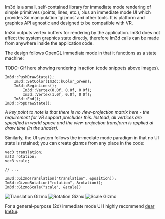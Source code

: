 Im3d is a small, self-contained library for immediate mode rendering of simple primitives (points, lines, etc.), plus an immediate mode UI which provides 3d manipulation 'gizmos' and other tools. It is platform and graphics API agnostic and designed to be compatible with VR.

Im3d outputs vertex buffers for rendering by the application. Im3d does not affect the system graphics state directly, therefore Im3d calls can be made from anywhere inside the application code.

The design follows OpenGL immediate mode in that it functions as a state machine:

TODO: Gif here showing rendering in action (code snippets above images).
```
Im3d::PushDrawState();
	Im3d::SetColor(Im3d::kColor_Green);
	Im3d::BeginLines();
		Im3d::Vertex(0.0f, 0.0f, 0.0f);
		Im3d::Vertex(1.0f, 0.0f, 0.0f);
	Im3d::End();
Im3d::PopDrawState();
```
_A key point to note is that there is no view-projection matrix here - the requirement for VR support precludes this. Instead, all vertices are specified in world space and the view-projection transform is applied at draw time (in the shader)._

Similarly, the UI system follows the immediate mode paradigm in that no UI state is retained; you can create gizmos from any place in the code:

```
vec3 translation;
mat3 rotation;
vec3 scale;

// ...

Im3d::GizmoTranslation("translation", &position));
Im3d::GizmoRotation("rotation", &rotation));
Im3d::GizmoScale("scale", &scale));
```
![Translation Gizmo](https://github.com/john-chapman/im3d/wiki/images/im3d_translation.gif)
![Rotation Gizmo](https://github.com/john-chapman/im3d/wiki/images/im3d_rotation.gif)
![Scale Gizmo](https://github.com/john-chapman/im3d/wiki/images/im3d_scale.gif)


For a general-purpose (2d) immediate mode UI I highly recommend [dear ImGui](https://github.com/ocornut/imgui).